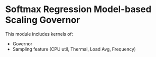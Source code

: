 # Softmax Regression Model-based Scaling Governor
This module includes kernels of: 
- Governor
- Sampling feature (CPU util, Thermal, Load Avg, Frequency)